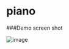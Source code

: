 # piano

###Demo screen shot

![image](https://user-images.githubusercontent.com/117254052/204541224-560ecfc9-e802-4418-8958-25a4b33ad0d4.png)
